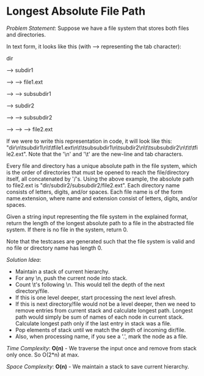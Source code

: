 # Longest Absolute File Path

_Problem Statement_:
Suppose we have a file system that stores both files and directories. 

In text form, it looks like this (with ⟶ representing the tab character):

dir

⟶ subdir1

⟶ ⟶ file1.ext

⟶ ⟶ subsubdir1

⟶ subdir2

⟶ ⟶ subsubdir2

⟶ ⟶ ⟶ file2.ext


If we were to write this representation in code, it will look like this: "dir\n\tsubdir1\n\t\tfile1.ext\n\t\tsubsubdir1\n\tsubdir2\n\t\tsubsubdir2\n\t\t\tfile2.ext". Note that the '\n' and '\t' are the new-line and tab characters.

Every file and directory has a unique absolute path in the file system, which is the order of directories that must be opened to reach the file/directory itself, all concatenated by '/'s. Using the above example, the absolute path to file2.ext is "dir/subdir2/subsubdir2/file2.ext". Each directory name consists of letters, digits, and/or spaces. Each file name is of the form name.extension, where name and extension consist of letters, digits, and/or spaces.

Given a string input representing the file system in the explained format, return the length of the longest absolute path to a file in the abstracted file system. If there is no file in the system, return 0.

Note that the testcases are generated such that the file system is valid and no file or directory name has length 0.

_Solution Idea_:
- Maintain a stack of current hierarchy.
- For any \n, push the current node into stack.
- Count \t's following \n. This would tell the depth of the next directory/file.
- If this is one level deeper, start processing the next level afresh.
- If this is next directory/file would not be a level deeper, then we need to remove entries from current stack and calculate longest path. Longest path would simply be sum of names of each node in current stack. Calculate longest path only if the last entry in stack was a file.
- Pop elements of stack until we match the depth of incoming dir/file.
- Also, when processing name, if you see a '.', mark the node as a file.

_Time Complexity_: **O(n)** - We traverse the input once and remove from stack only once. So O(2*n) at max.

_Space Complexity_: **O(n)** - We maintain a stack to save current hierarchy.

